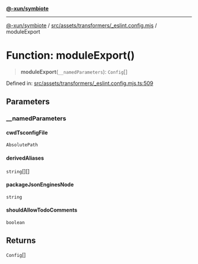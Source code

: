 [**@-xun/symbiote**](../../../../../README.md)

***

[@-xun/symbiote](../../../../../README.md) / [src/assets/transformers/\_eslint.config.mjs](../README.md) / moduleExport

# Function: moduleExport()

> **moduleExport**(`__namedParameters`): `Config`[]

Defined in: [src/assets/transformers/\_eslint.config.mjs.ts:509](https://github.com/Xunnamius/symbiote/blob/261741e26a03ae661b506c3872cb86af79a07f11/src/assets/transformers/_eslint.config.mjs.ts#L509)

## Parameters

### \_\_namedParameters

#### cwdTsconfigFile

`AbsolutePath`

#### derivedAliases

`string`[][]

#### packageJsonEnginesNode

`string`

#### shouldAllowTodoComments

`boolean`

## Returns

`Config`[]
